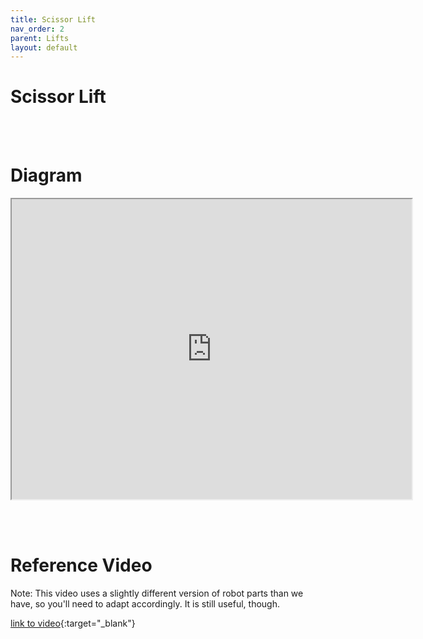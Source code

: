 ```yaml
---
title: Scissor Lift
nav_order: 2
parent: Lifts
layout: default
---
```


# Scissor Lift

<br><br>

# Diagram

<iframe allowfullscreen="allowfullscreen" height="480" src="https://instructions.online/?id=4063-vex-exp-scissor-lift" title="Scissor Lifts" width="640"></iframe>

<br><br>

# Reference Video

Note: This video uses a slightly different version of robot parts than we have, so you'll need to adapt accordingly. It is still useful, though.

[link to video](https://www.youtube.com/watch?v=ZciULF3zJvM&list=PLYZlZ-HVwqm4-iTDcZ4YVJ340yVCvwmbU&index=12){:target="\_blank"}
